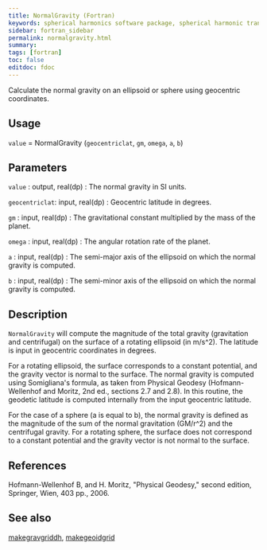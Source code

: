 ```yaml
---
title: NormalGravity (Fortran)
keywords: spherical harmonics software package, spherical harmonic transform, legendre functions, multitaper spectral analysis, fortran, Python, gravity, magnetic field
sidebar: fortran_sidebar
permalink: normalgravity.html
summary:
tags: [fortran]
toc: false
editdoc: fdoc
---
```


Calculate the normal gravity on an ellipsoid or sphere using geocentric coordinates.

## Usage

`value` = NormalGravity (`geocentriclat`, `gm`, `omega`, `a`, `b`)

## Parameters

`value` : output, real(dp)
:   The normal gravity in SI units.

`geocentriclat`: input, real(dp)
:   Geocentric latitude in degrees.

`gm` : input, real(dp)
:   The gravitational constant multiplied by the mass of the planet.

`omega` : input, real(dp)
:   The angular rotation rate of the planet.

`a` : input, real(dp)
:   The semi-major axis of the ellipsoid on which the normal gravity is computed.

`b` : input, real(dp)
:   The semi-minor axis of the ellipsoid on which the normal gravity is computed.

## Description

`NormalGravity` will compute the magnitude of the total gravity (gravitation and centrifugal) on the surface of a rotating ellipsoid (in m/s^2).  The latitude is input in geocentric coordinates in degrees.

For a rotating ellipsoid, the surface corresponds to a constant potential, and the gravity vector is normal to the surface. The normal gravity is computed using Somigliana's formula, as taken from Physical Geodesy (Hofmann-Wellenhof and Moritz, 2nd ed., sections 2.7 and 2.8). In this routine, the geodetic latitude is computed internally from the input geocentric latitude.

For the case of a sphere (a is equal to b), the normal gravity is defined as the magnitude of the sum of the normal gravitation (GM/r^2) and the centrifugal gravity. For a rotating sphere, the surface does not correspond to a constant potential and the gravity vector is not normal to the surface.

## References

Hofmann-Wellenhof B, and H. Moritz, "Physical Geodesy," second edition, Springer, Wien, 403 pp., 2006.

## See also

[makegravgriddh](makegravgriddh.html), [makegeoidgrid](makegeoidgrid.html)
